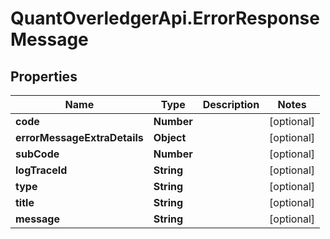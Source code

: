 # QuantOverledgerApi.ErrorResponseMessage

## Properties

Name | Type | Description | Notes
------------ | ------------- | ------------- | -------------
**code** | **Number** |  | [optional] 
**errorMessageExtraDetails** | **Object** |  | [optional] 
**subCode** | **Number** |  | [optional] 
**logTraceId** | **String** |  | [optional] 
**type** | **String** |  | [optional] 
**title** | **String** |  | [optional] 
**message** | **String** |  | [optional] 


